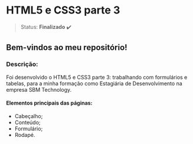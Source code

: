 # HTML5 e CSS3 parte 3

>Status: **Finalizado** ✔️

## Bem-vindos ao meu repositório!

### **Descrição:** 

Foi desenvolvido o HTML5 e CSS3 parte 3: trabalhando com formulários e tabelas, para a minha formação como Estagiária de Desenvolvimento na empresa SBM Technology.

#### Elementos principais das páginas:

- Cabeçalho;
- Conteúdo;
- Formulário;
- Rodapé.
